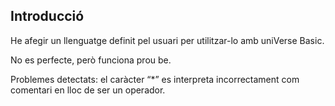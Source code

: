 ## Introducció

He afegir un llenguatge definit pel usuari per utilitzar-lo amb uniVerse Basic.

No es perfecte, però funciona prou be.

Problemes detectats: el caràcter “*” es interpreta incorrectament com comentari en lloc de ser un operador.